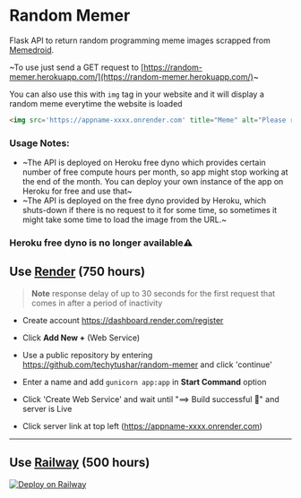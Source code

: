 # Random Memer

Flask API to return random programming meme images scrapped from [Memedroid](https://www.memedroid.com/memes/tag/programming).

~To use just send a GET request to [https://random-memer.herokuapp.com/](https://random-memer.herokuapp.com/)~

You can also use this with `img` tag in your website and it will display a random meme everytime the website is loaded

```html
<img src='https://appname-xxxx.onrender.com' title="Meme" alt="Please refresh the page if the meme doesn't show up.">
```

### Usage Notes:

* ~The API is deployed on Heroku free dyno which provides certain number of free compute hours per month, so app might stop working at the end of the month. You can deploy your own instance of the app on Heroku for free and use that~
* ~The API is deployed on the free dyno provided by Heroku, which shuts-down if there is no request to it for some time, so sometimes it might take some time to load the image from the URL.~

### Heroku free dyno is no longer available⚠️<br>
## Use [Render](https://render.com/) (750 hours)<br>
> **Note**
response delay of up to 30 seconds for the first request that comes in after a period of inactivity

* Create account https://dashboard.render.com/register

* Click **Add New +** (Web Service)

* Use a public repository by entering https://github.com/techytushar/random-memer and  click 'continue'

* Enter a name and add `gunicorn app:app` in **Start Command** option 

* Click 'Create Web Service' and wait until "==> Build successful 🎉" and server is Live

* Click server link at top left (https://appname-xxxx.onrender.com)

--- 

## Use [Railway](https://railway.app) (500 hours)

[![Deploy on Railway](https://railway.app/button.svg)](https://railway.app/new/template/Hp9Kv4?referralCode=dUt24_)



